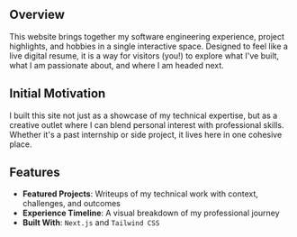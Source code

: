 ## Overview

This website brings together my software engineering experience, project highlights, and hobbies in a single interactive space. Designed to feel like a live digital resume, it is a way for visitors (you!) to explore what I've built, what I am passionate about, and where I am headed next.

## Initial Motivation

I built this site not just as a showcase of my technical expertise, but as a creative outlet where I can blend personal interest with professional skills. Whether it's a past internship or side project, it lives here in one cohesive place.

## Features

- **Featured Projects**: Writeups of my technical work with context, challenges, and outcomes
- **Experience Timeline**: A visual breakdown of my professional journey
- **Built With**: `Next.js` and `Tailwind CSS`
